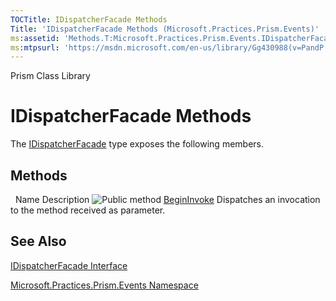 ```yaml
---
TOCTitle: IDispatcherFacade Methods
Title: 'IDispatcherFacade Methods (Microsoft.Practices.Prism.Events)'
ms:assetid: 'Methods.T:Microsoft.Practices.Prism.Events.IDispatcherFacade'
ms:mtpsurl: 'https://msdn.microsoft.com/en-us/library/Gg430988(v=PandP.50)'
---
```


Prism Class Library

IDispatcherFacade Methods
=========================

The [IDispatcherFacade](https://msdn.microsoft.com/t:microsoft.practices.prism.events.idispatcherfacade) type exposes the following members.

Methods
-------

<span id="methodTableToggle"></span>
 
Name
Description
![](https://msdn.microsoft.com/en-us/Gg430988.pubmethod(en-us,PandP.50).gif "Public method")
[BeginInvoke](https://msdn.microsoft.com/m:microsoft.practices.prism.events.idispatcherfacade.begininvoke(system.delegate%2csystem.object))
Dispatches an invocation to the method received as parameter.

See Also
--------


[IDispatcherFacade Interface](https://msdn.microsoft.com/t:microsoft.practices.prism.events.idispatcherfacade)

[Microsoft.Practices.Prism.Events Namespace](https://msdn.microsoft.com/n:microsoft.practices.prism.events)
